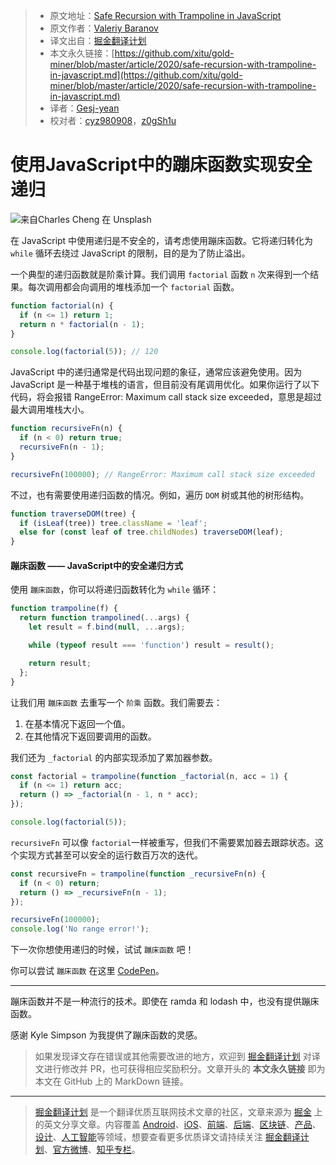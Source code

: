 > * 原文地址：[Safe Recursion with Trampoline in JavaScript](https://levelup.gitconnected.com/safe-recursion-with-trampoline-in-javascript-dbec2b903022)
> * 原文作者：[Valeriy Baranov](https://medium.com/@baranovxyz)
> * 译文出自：[掘金翻译计划](https://github.com/xitu/gold-miner)
> * 本文永久链接：[https://github.com/xitu/gold-miner/blob/master/article/2020/safe-recursion-with-trampoline-in-javascript.md](https://github.com/xitu/gold-miner/blob/master/article/2020/safe-recursion-with-trampoline-in-javascript.md)
> * 译者：[Gesj-yean](https://github.com/Gesj-yean)
> * 校对者：[cyz980908](https://github.com/cyz980908)，[z0gSh1u](https://github.com/z0gSh1u)

# 使用JavaScript中的蹦床函数实现安全递归

![来自[Charles Cheng](https://unsplash.com/@charlesc7?utm_source=medium&utm_medium=referral) 在 [Unsplash](https://unsplash.com?utm_source=medium&utm_medium=referral)](https://cdn-images-1.medium.com/max/7274/0*9Sxt2ppwVpNELxC0)

在 JavaScript 中使用递归是不安全的，请考虑使用蹦床函数。它将递归转化为 `while` 循环去绕过 JavaScript 的限制，目的是为了防止溢出。

一个典型的递归函数就是阶乘计算。我们调用 `factorial` 函数 `n` 次来得到一个结果。每次调用都会向调用的堆栈添加一个 `factorial` 函数。

```JavaScript
function factorial(n) {
  if (n <= 1) return 1;
  return n * factorial(n - 1);
}

console.log(factorial(5)); // 120
```

JavaScript 中的递归通常是代码出现问题的象征，通常应该避免使用。因为 JavaScript 是一种基于堆栈的语言，但目前没有尾调用优化。如果你运行了以下代码，将会报错 RangeError: Maximum call stack size exceeded，意思是超过最大调用堆栈大小。

```JavaScript
function recursiveFn(n) {
  if (n < 0) return true;
  recursiveFn(n - 1);
}

recursiveFn(100000); // RangeError: Maximum call stack size exceeded
```

不过，也有需要使用递归函数的情况。例如，遍历 `DOM` 树或其他的树形结构。

```JavaScript
function traverseDOM(tree) {
  if (isLeaf(tree)) tree.className = 'leaf';
  else for (const leaf of tree.childNodes) traverseDOM(leaf);
}
```

#### 蹦床函数 —— JavaScript中的安全递归方式

使用 `蹦床函数`，你可以将递归函数转化为 `while` 循环：

```JavaScript
function trampoline(f) {
  return function trampolined(...args) {
    let result = f.bind(null, ...args);

    while (typeof result === 'function') result = result();

    return result;
  };
}
```

让我们用 `蹦床函数` 去重写一个 `阶乘` 函数。我们需要去：

1. 在基本情况下返回一个值。
2. 在其他情况下返回要调用的函数。

我们还为 `_factorial` 的内部实现添加了累加器参数。

```JavaScript
const factorial = trampoline(function _factorial(n, acc = 1) {
  if (n <= 1) return acc;
  return () => _factorial(n - 1, n * acc);
});

console.log(factorial(5));
```

 `recursiveFn` 可以像 `factorial`一样被重写，但我们不需要累加器去跟踪状态。这个实现方式甚至可以安全的运行数百万次的迭代。

```JavaScript
const recursiveFn = trampoline(function _recursiveFn(n) {
  if (n < 0) return;
  return () => _recursiveFn(n - 1);
});

recursiveFn(100000);
console.log('No range error!');
```

下一次你想使用递归的时候，试试 `蹦床函数` 吧！

你可以尝试 `蹦床函数` 在这里 [CodePen](https://codepen.io/baranovxyz/pen/zYvjKGN)。

---

蹦床函数并不是一种流行的技术。即使在 ramda 和 lodash 中，也没有提供蹦床函数。

感谢 Kyle Simpson 为我提供了蹦床函数的灵感。

> 如果发现译文存在错误或其他需要改进的地方，欢迎到 [掘金翻译计划](https://github.com/xitu/gold-miner) 对译文进行修改并 PR，也可获得相应奖励积分。文章开头的 **本文永久链接** 即为本文在 GitHub 上的 MarkDown 链接。

---

> [掘金翻译计划](https://github.com/xitu/gold-miner) 是一个翻译优质互联网技术文章的社区，文章来源为 [掘金](https://juejin.im) 上的英文分享文章。内容覆盖 [Android](https://github.com/xitu/gold-miner#android)、[iOS](https://github.com/xitu/gold-miner#ios)、[前端](https://github.com/xitu/gold-miner#前端)、[后端](https://github.com/xitu/gold-miner#后端)、[区块链](https://github.com/xitu/gold-miner#区块链)、[产品](https://github.com/xitu/gold-miner#产品)、[设计](https://github.com/xitu/gold-miner#设计)、[人工智能](https://github.com/xitu/gold-miner#人工智能)等领域，想要查看更多优质译文请持续关注 [掘金翻译计划](https://github.com/xitu/gold-miner)、[官方微博](http://weibo.com/juejinfanyi)、[知乎专栏](https://zhuanlan.zhihu.com/juejinfanyi)。
